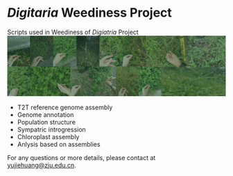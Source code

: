 # *Digitaria* Weediness Project
Scripts used in Weediness of *Digiatria* Project
![crabgrass](wechat_2025-08-05_230200_780.png)
- T2T reference genome assembly
- Genome annotation
- Population structure
- Sympatric introgression
- Chloroplast assembly
- Anlysis based on assemblies

For any questions or more details, please contact at [yujiehuang@zju.edu.cn]().
